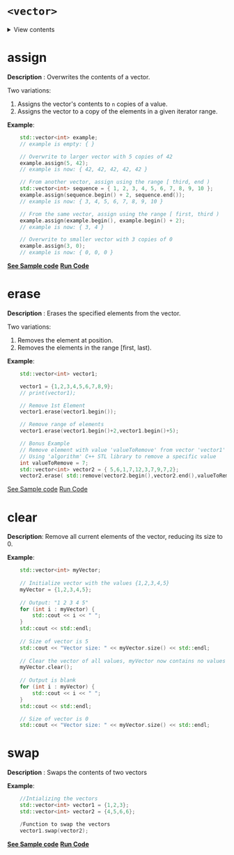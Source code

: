 # ``<vector>``

<details>
<summary>View contents</summary>

<ol>
    <li><a href="#at-vector"><code>at</code></a></li>
    <li><a href="#end-vector"><code>end</code></a></li>
    <li><a href="#back-vector"><code>back</code></a></li>
    <li><a href="#cend-vector"><code>cend</code></a></li>
    <li><a href="#data-vector"><code>data</code></a></li>
    <li><a href="#rend-vector"><code>rend</code></a></li>
    <li><a href="#size-vector"><code>size</code></a></li>
    <li><a href="#swap-vector"><code>swap</code></a></li>
    <li><a href="#begin-vector"><code>begin</code></a></li>
    <li><a href="#clear-vector"><code>clear</code></a></li>
    <li><a href="#crend-vector"><code>crend</code></a></li>
    <li><a href="#empty-vector"><code>empty</code></a></li>
    <li><a href="#erase-vector"><code>erase</code></a></li>
    <li><a href="#front-vector"><code>front</code></a></li>
    <li><a href="#assign-vector"><code>assign</code></a></li>
    <li><a href="#cbegin-vector"><code>cbegin</code></a></li>
    <li><a href="#insert-vector"><code>insert</code></a></li>
    <li><a href="#rbegin-vector"><code>rbegin</code></a></li>
    <li><a href="#resize-vector"><code>resize</code></a></li>
    <li><a href="#vector"><code>vector</code></a></li>
    <li><a href="#crbegin-vector"><code>crbegin</code></a></li>
    <li><a href="#emplace-vector"><code>emplace</code></a></li>
    <li><a href="#reserve-vector"><code>reserve</code></a></li>
    <li><a href="#~vector"><code>~vector</code></a></li>
    <li><a href="#capacity-vector"><code>capacity</code></a></li>
    <li><a href="#max_size-vector"><code>max_size</code></a></li>
    <li><a href="#pop_back-vector"><code>pop_back</code></a></li>
    <li><a href="#emplace_back-vector"><code>emplace_back</code></a></li>
    <li><a href="#get_allocator-vector"><code>get_allocator</code></a></li>
    <li><a href="#shrink_to_fit-vector"><code>shrink_to_fit</code></a>
</ol>
</details>

# assign
**Description** : Overwrites the contents of a vector.

Two variations:

1. Assigns the vector's contents to `n` copies of a value.
2. Assigns the vector to a copy of the elements in a given iterator range.

**Example**:
```cpp
    std::vector<int> example;
    // example is empty: { }

    // Overwrite to larger vector with 5 copies of 42
    example.assign(5, 42);
    // example is now: { 42, 42, 42, 42, 42 }

    // From another vector, assign using the range [ third, end )
    std::vector<int> sequence = { 1, 2, 3, 4, 5, 6, 7, 8, 9, 10 };
    example.assign(sequence.begin() + 2, sequence.end());
    // example is now: { 3, 4, 5, 6, 7, 8, 9, 10 }

    // From the same vector, assign using the range [ first, third )
    example.assign(example.begin(), example.begin() + 2);
    // example is now: { 3, 4 }

    // Overwrite to smaller vector with 3 copies of 0
    example.assign(3, 0);
    // example is now: { 0, 0, 0 }
```
**[See Sample code](vector/assign.cpp)**
**[Run Code](https://rextester.com/LWBW83885)**

# erase
**Description** : Erases the specified elements from the vector.

Two variations:

1. Removes the element at position.
2. Removes the elements in the range [first, last).

**Example**:
```cpp
    std::vector<int> vector1;

    vector1 = {1,2,3,4,5,6,7,8,9};
    // print(vector1);

    // Remove 1st Element
    vector1.erase(vector1.begin());

    // Remove range of elements
    vector1.erase(vector1.begin()+2,vector1.begin()+5);

    // Bonus Example
    // Remove element with value 'valueToRemove' from vector 'vector1'
    // Using 'algorithm' C++ STL library to remove a specific value
    int valueToRemove = 7;
    std::vector<int> vector2 = { 5,6,1,7,12,3,7,9,7,2};
    vector2.erase( std::remove(vector2.begin(),vector2.end(),valueToRemove),vector2.end());

```
[See Sample code](vector/erase.cpp)
[Run Code](https://rextester.com/XWYI46957)

# clear
**Description**: Remove all current elements of the vector, reducing its size to 0.

**Example**:
```cpp
    std::vector<int> myVector;
    
    // Initialize vector with the values {1,2,3,4,5}
    myVector = {1,2,3,4,5};
    
    // Output: "1 2 3 4 5"
    for (int i : myVector) {
        std::cout << i << " ";
    }
    std::cout << std::endl;
    
    // Size of vector is 5
    std::cout << "Vector size: " << myVector.size() << std::endl;
    
    // Clear the vector of all values, myVector now contains no values
    myVector.clear(); 
    
    // Output is blank
    for (int i : myVector) {
        std::cout << i << " ";
    }
    std::cout << std::endl;

    // Size of vector is 0
    std::cout << "Vector size: " << myVector.size() << std::endl;
```

# swap
**Description** : Swaps the contents of two vectors

**Example**:
```cpp
    //Intializing the vectors  
    std::vector<int> vector1 = {1,2,3};
    std::vector<int> vector2 = {4,5,6,6};

    /Function to swap the vectors
    vector1.swap(vector2);

```
**[See Sample code](vector/swap.cpp)**
**[Run Code](https://rextester.com/PNR78595)**

